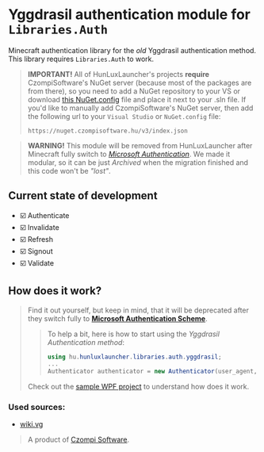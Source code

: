# Yggdrasil authentication module for `Libraries.Auth`
Minecraft authentication library for the *old* Yggdrasil authentication method. This library requires `Libraries.Auth` to work.

> **IMPORTANT!**
> All of HunLuxLauncher's projects **require** CzompiSoftware's NuGet server (because most of the packages are from there), so you need to add a NuGet repository to your VS or download [this NuGet.config](https://raw.githubusercontent.com/CzompiSoftware/SampleProject/master/nuget.config) file and place it next to your .sln file.
> If you'd like to manually add CzompiSoftware's NuGet server, then add the following url to your `Visual Studio` or `NuGet.config` file:
> ```
> https://nuget.czompisoftware.hu/v3/index.json
> ```

> **WARNING!**
> This module will be removed from HunLuxLauncher after Minecraft fully switch to [*Microsoft Authentication*](https://github.com/HunLuxLauncher/Libraries.Auth.Microsoft).
> We made it modular, so it can be just *Archived* when the migration finished and this code won't be *"lost"*.

## Current state of development
- :ballot_box_with_check: Authenticate
- :ballot_box_with_check: Invalidate
- :ballot_box_with_check: Refresh
- :ballot_box_with_check: Signout
- :ballot_box_with_check: Validate

## How does it work?
> Find it out yourself, but keep in mind, that it will be deprecated after they switch fully to [**Microsoft Authentication Scheme**](https://wiki.vg/Microsoft_Authentication_Scheme).
> > To help a bit, here is how to start using the *Yggdrasil Authentication method*:
> > ```cs
> > using hu.hunluxlauncher.libraries.auth.yggdrasil;
> > ...
> > Authenticator authenticator = new Authenticator(user_agent, client_token);
> > ```
> Check out the [sample WPF project](https://github.com/HunLuxLauncher/Libraries.Auth.Yggdrasil.Sample) to understand how does it work.

### Used sources:
- [wiki.vg](https://wiki.vg/Authentication)

> A product of [Czompi Software](https://czompisoftware.hu/en/).
